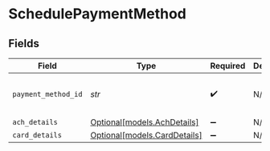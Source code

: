 # SchedulePaymentMethod


## Fields

| Field                                                    | Type                                                     | Required                                                 | Description                                              | Example                                                  |
| -------------------------------------------------------- | -------------------------------------------------------- | -------------------------------------------------------- | -------------------------------------------------------- | -------------------------------------------------------- |
| `payment_method_id`                                      | *str*                                                    | :heavy_check_mark:                                       | N/A                                                      | c520f1b9-0ba7-42f5-b977-248cdbe41c69                     |
| `ach_details`                                            | [Optional[models.AchDetails]](../models/achdetails.md)   | :heavy_minus_sign:                                       | N/A                                                      |                                                          |
| `card_details`                                           | [Optional[models.CardDetails]](../models/carddetails.md) | :heavy_minus_sign:                                       | N/A                                                      |                                                          |
